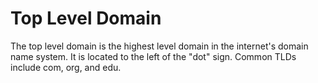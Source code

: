 # Top Level Domain

The top level domain is the highest level domain in the internet's domain name system. It is located to the left of the "dot" sign. Common TLDs include com, org, and edu.

